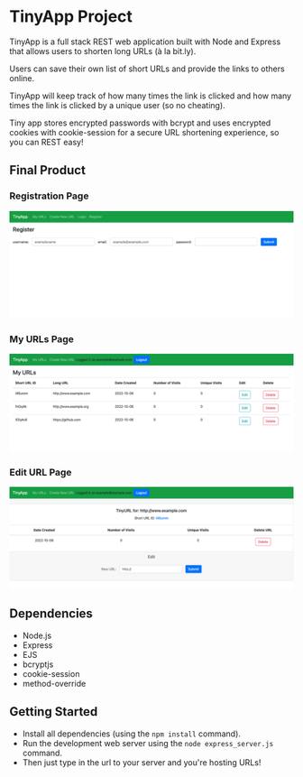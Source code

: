 # TinyApp Project

TinyApp is a full stack REST web application built with Node and Express that allows users to shorten long URLs (à la bit.ly).

Users can save their own list of short URLs and provide the links to others online.

TinyApp will keep track of how many times the link is clicked and how many times the link is clicked by a unique user (so no cheating).

Tiny app stores encrypted passwords with bcrypt and uses encrypted cookies with cookie-session for a secure URL shortening experience, so you can REST easy!

## Final Product

### Registration Page
!["Registration Page"](/Photos/RegisterPage.png?raw=true "Registration Page")

### My URLs Page
!["My URLs Page"](/Photos/myURLs.png?raw=true "My URLs Page")

### Edit URL Page
!["Edit URL Page"](/Photos/editURL.png?raw=true "Edit URL Page")

## Dependencies

- Node.js
- Express
- EJS
- bcryptjs
- cookie-session
- method-override

## Getting Started

- Install all dependencies (using the `npm install` command).
- Run the development web server using the `node express_server.js` command.
- Then just type in the url to your server and you're hosting URLs!
